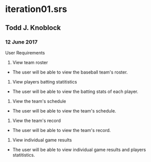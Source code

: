 # iteration01.srs
## Todd J. Knoblock
### 12 June 2017

User Requirements
1.  View team roster
-	The user will be able to view the baseball team's roster.
1.	View players batting statitistics
-	The user will be able to view the batting stats of each player.
1.	View the team's schedule
-	The user will be able to view the team's schedule.
1.	View the team's record
-	The user will be able to view the team's record.
1.	View individual game results
-	The user will be able to view individual game results and players statitistics.
